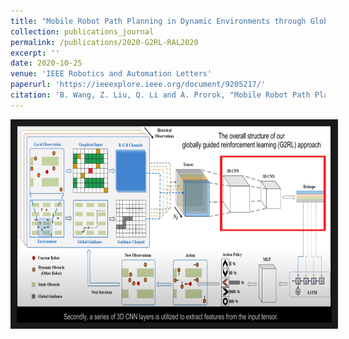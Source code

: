 ```yaml
---
title: "Mobile Robot Path Planning in Dynamic Environments through Globally Guided Reinforcement Learning"
collection: publications_journal
permalink: /publications/2020-G2RL-RAL2020
excerpt: ''
date: 2020-10-25
venue: 'IEEE Robotics and Automation Letters'
paperurl: 'https://ieeexplore.ieee.org/document/9205217/'
citation: 'B. Wang, Z. Liu, Q. Li and A. Prorok, "Mobile Robot Path Planning in Dynamic Environments Through Globally Guided Reinforcement Learning," in IEEE Robotics and Automation Letters, vol. 5, no. 4, pp. 6932-6939, Oct. 2020, doi: 10.1109/LRA.2020.3026638.'
---
```

<a href="https://youtu.be/KbAp38QYU9o
" target="_blank"><img src="/images/customized/G2RL2020.png" 
alt="IMAGE ALT TEXT HERE" width="560" height="315" border="10" /></a>



